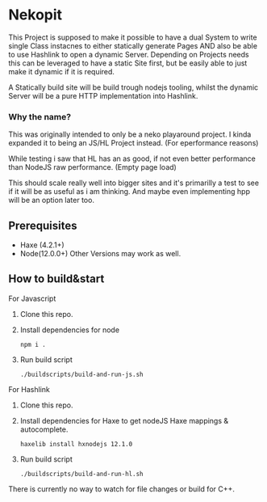 # Nekopit

This Project is supposed to make it possible to have a dual System to write single Class instacnes to either statically generate Pages AND also be able to use Hashlink to open a dynamic Server. Depending on Projects needs this can be leveraged to have a static Site first, but be easily able to just make it dynamic if it is required.

A Statically build site will be build trough nodejs tooling, whilst the dynamic Server will be a pure HTTP implementation into Hashlink.

### Why the name?

This was originally intended to only be a neko playaround project. I kinda expanded it to being an JS/HL Project instead. (For eperformance reasons)

While testing i saw that HL has an as good, if not even better performance than NodeJS raw performance. (Empty page load)

This should scale really well into bigger sites and it's primarilly a test to see if it will be as useful as i am thinking. And maybe even implementing hpp will be an option later too.

## Prerequisites

- Haxe (4.2.1+)
- Node(12.0.0+)
Other Versions may work as well.
## How to build&start

For Javascript

1. Clone this repo.
2. Install dependencies for node 
    
    `npm i .`
3. Run build script 

    `./buildscripts/build-and-run-js.sh`


For Hashlink

1. Clone this repo.
2. Install dependencies for Haxe to get nodeJS  Haxe mappings & autocomplete.
    
    `haxelib install hxnodejs 12.1.0 `
3. Run build script 

    `./buildscripts/build-and-run-hl.sh`

There is currently no way to watch for file changes or build for C++.

